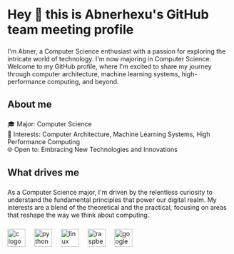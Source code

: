<h1 align="left">Hey 👋 this is Abnerhexu's GitHub team meeting profile</h1>

###

<p align="left">I'm Abner, a Computer Science enthusiast with a passion for exploring the intricate world of technology. I'm now majoring in Computer Science. Welcome to my GitHub profile, where I'm excited to share my journey through computer architecture, machine learning systems, high-performance computing, and beyond.</p>

###

<h2 align="left">About me</h2>

###

<p align="left">🎓 Major: Computer Science<br>🌟 Interests: Computer Architecture, Machine Learning Systems, High Performance Computing<br>🌐 Open to: Embracing New Technologies and Innovations</p>

###

<h2 align="left">What drives me</h2>

###

<p align="left">As a Computer Science major, I'm driven by the relentless curiosity to understand the fundamental principles that power our digital realm. My interests are a blend of the theoretical and the practical, focusing on areas that reshape the way we think about computing.</p>

###

<div align="left">
  <img src="https://cdn.jsdelivr.net/gh/devicons/devicon/icons/c/c-original.svg" height="40" alt="c logo"  />
  <img width="12" />
  <img src="https://cdn.jsdelivr.net/gh/devicons/devicon/icons/python/python-original.svg" height="40" alt="python logo"  />
  <img width="12" />
  <img src="https://cdn.jsdelivr.net/gh/devicons/devicon/icons/linux/linux-original.svg" height="40" alt="linux logo"  />
  <img width="12" />
  <img src="https://cdn.jsdelivr.net/gh/devicons/devicon/icons/raspberrypi/raspberrypi-original.svg" height="40" alt="raspberrypi logo"  />
  <img width="12" />
  <img src="https://cdn.jsdelivr.net/gh/devicons/devicon/icons/googlecloud/googlecloud-original.svg" height="40" alt="googlecloud logo"  />
</div>

###
